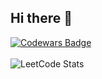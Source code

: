 ## Hi there 👋

[![Codewars Badge](https://www.codewars.com/users/ludaalt/badges/micro)](https://www.codewars.com/users/ludaalt)
<br />
<br />
![LeetCode Stats](https://leetcard.jacoblin.cool/ludaalt?theme=dark&font=Noto%20Sans%20Tamil)

<!--
**ludaalt/ludaalt** is a ✨ _special_ ✨ repository because its `README.md` (this file) appears on your GitHub profile.

Here are some ideas to get you started:

- 🔭 I’m currently working on ...
- 🌱 I’m currently learning ...
- 👯 I’m looking to collaborate on ...
- 🤔 I’m looking for help with ...
- 💬 Ask me about ...
- 📫 How to reach me: ...
- 😄 Pronouns: ...
- ⚡ Fun fact: ...
-->
